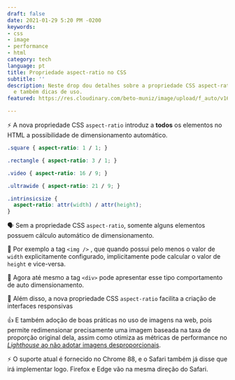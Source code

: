 ```yaml
---
draft: false
date: 2021-01-29 5:20 PM -0200
keywords:
- css
- image
- performance
- html
category: tech
language: pt
title: Propriedade aspect-ratio no CSS
subtitle: ''
description: Neste drop dou detalhes sobre a propriedade CSS aspect-ratio, seu propósito
  e também dicas de uso.
featured: https://res.cloudinary.com/beto-muniz/image/upload/f_auto/v1611949389/1_q2cbu2.jpg

---
```

⚡️ A nova propriedade CSS `aspect-ratio` introduz a **todos** os elementos no HTML a possibilidade de dimensionamento automático.

```css
.square { aspect-ratio: 1 / 1; }

.rectangle { aspect-ratio: 3 / 1; }

.video { aspect-ratio: 16 / 9; }

.ultrawide { aspect-ratio: 21 / 9; }

.intrinsicsize { 
  aspect-ratio: attr(width) / attr(height);
}
```

🗣 Sem a propriedade CSS `aspect-ratio`, somente alguns elementos possuem cálculo automático de dimensionamento.

📝 Por exemplo a tag `<img />` , que quando possui pelo menos o valor de `width`  explicitamente configurado, implicitamente pode calcular o valor de `height`  e vice-versa.

🤩 Agora até mesmo a tag `<div>`  pode apresentar esse tipo comportamento de auto dimensionamento.

📣 Além disso, a nova propriedade CSS `aspect-ratio`  facilita a criação de interfaces responsivas

👍 E também adoção de boas práticas no uso de imagens na web, pois permite redimensionar precisamente uma imagem baseada na taxa de proporção original dela, assim como otimiza as métricas de performance no [_Lighthouse_ ao não adotar imagens desproporcionais](https://developers.google.com/web/updates/2017/10/lighthouse#aspect).

⚡️ O suporte atual é fornecido no Chrome 88, e o Safari também já disse que irá implementar logo. Firefox e Edge vão na mesma direção do Safari.